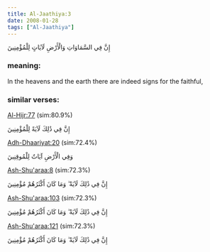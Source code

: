 ```yaml
---
title: Al-Jaathiya:3
date: 2008-01-28
tags: ["Al-Jaathiya"]
---
```

إِنَّ فِي السَّمَاوَاتِ وَالْأَرْضِ لَآيَاتٍ لِلْمُؤْمِنِينَ
### meaning: 
In the heavens and the earth there are indeed signs for the faithful,
### similar verses: 

[Al-Hijr:77](/15/77) (sim:80.9%)

إِنَّ فِي ذَٰلِكَ لَآيَةً لِلْمُؤْمِنِينَ

[Adh-Dhaariyat:20](/51/20) (sim:72.4%)

وَفِي الْأَرْضِ آيَاتٌ لِلْمُوقِنِينَ

[Ash-Shu'araa:8](/26/8) (sim:72.3%)

إِنَّ فِي ذَٰلِكَ لَآيَةً ۖ وَمَا كَانَ أَكْثَرُهُمْ مُؤْمِنِينَ

[Ash-Shu'araa:103](/26/103) (sim:72.3%)

إِنَّ فِي ذَٰلِكَ لَآيَةً ۖ وَمَا كَانَ أَكْثَرُهُمْ مُؤْمِنِينَ

[Ash-Shu'araa:121](/26/121) (sim:72.3%)

إِنَّ فِي ذَٰلِكَ لَآيَةً ۖ وَمَا كَانَ أَكْثَرُهُمْ مُؤْمِنِينَ
